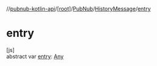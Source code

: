 //[pubnub-kotlin-api](../../../../index.md)/[[root]](../../index.md)/[PubNub](../index.md)/[HistoryMessage](index.md)/[entry](entry.md)

# entry

[js]\
abstract var [entry](entry.md): [Any](https://kotlinlang.org/api/latest/jvm/stdlib/kotlin/-any/index.html)
